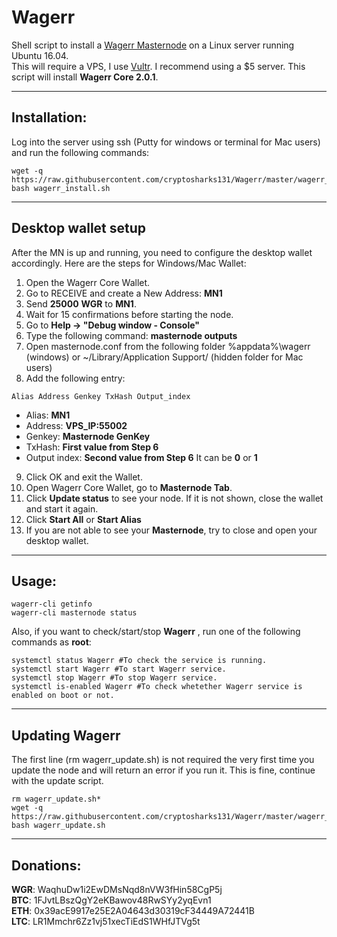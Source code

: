# Wagerr
Shell script to install a [Wagerr Masternode](https://wagerr.com/) on a Linux server running Ubuntu 16.04.  
This will require a VPS, I use [Vultr](https://www.vultr.com/?ref=7622400).  I recommend using a $5 server.
This script will install **Wagerr Core 2.0.1**.
***

## Installation:
Log into the server using ssh (Putty for windows or terminal for Mac users) and run the following commands:
```
wget -q https://raw.githubusercontent.com/cryptosharks131/Wagerr/master/wagerr_install.sh
bash wagerr_install.sh
```
***

## Desktop wallet setup

After the MN is up and running, you need to configure the desktop wallet accordingly. Here are the steps for Windows/Mac Wallet:
1. Open the Wagerr Core Wallet.
2. Go to RECEIVE and create a New Address: **MN1**
3. Send **25000** **WGR** to **MN1**.
4. Wait for 15 confirmations before starting the node.
5. Go to **Help -> "Debug window - Console"**
6. Type the following command: **masternode outputs**
7. Open masternode.conf from the following folder %appdata%\wagerr (windows) or ~/Library/Application Support/ (hidden folder for Mac users)
8. Add the following entry:
```
Alias Address Genkey TxHash Output_index
```
* Alias: **MN1**
* Address: **VPS_IP:55002**
* Genkey: **Masternode GenKey**
* TxHash: **First value from Step 6** 
* Output index:  **Second value from Step 6** It can be **0** or **1**
9. Click OK and exit the Wallet.
10. Open Wagerr Core Wallet, go to **Masternode Tab**.
11. Click **Update status** to see your node. If it is not shown, close the wallet and start it again.
10. Click **Start All** or **Start Alias**
11. If you are not able to see your **Masternode**, try to close and open your desktop wallet.
***

## Usage:
```
wagerr-cli getinfo
wagerr-cli masternode status
```
Also, if you want to check/start/stop **Wagerr** , run one of the following commands as **root**:
```
systemctl status Wagerr #To check the service is running.
systemctl start Wagerr #To start Wagerr service.
systemctl stop Wagerr #To stop Wagerr service.
systemctl is-enabled Wagerr #To check whetether Wagerr service is enabled on boot or not.
```
***

## Updating Wagerr
The first line (rm wagerr_update.sh) is not required the very first time you update the node and will return an error if you run it.  This is fine, continue with the update script.
```
rm wagerr_update.sh*
wget -q https://raw.githubusercontent.com/cryptosharks131/Wagerr/master/wagerr_update.sh
bash wagerr_update.sh
```
***

## Donations:  

**WGR**: WaqhuDw1i2EwDMsNqd8nVW3fHin58CgP5j  
**BTC**: 1FJvtLBszQgY2eKBawov48RwSYy2yqEvn1  
**ETH**: 0x39acE9917e25E2A04643d30319cF34449A72441B  
**LTC**: LR1Mmchr6Zz1vj51xecTiEdS1WHfJTVg5t
